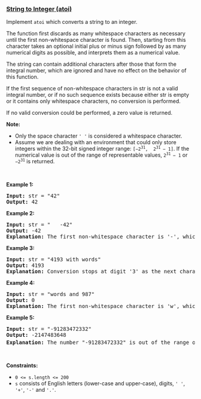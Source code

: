 ### [String to Integer (atoi)](https://leetcode.com/problems/string-to-integer-atoi)

<p>Implement <code><span>atoi</span></code> which&nbsp;converts a string to an integer.</p>

<p>The function first discards as many whitespace characters as necessary until the first non-whitespace character is found. Then, starting from this character takes an optional initial plus or minus sign followed by as many numerical digits as possible, and interprets them as a numerical value.</p>

<p>The string can contain additional characters after those that form the integral number, which are ignored and have no effect on the behavior of this function.</p>

<p>If the first sequence of non-whitespace characters in str is not a valid integral number, or if no such sequence exists because either str is empty or it contains only whitespace characters, no conversion is performed.</p>

<p>If no valid conversion could be performed, a zero value is returned.</p>

<p><strong>Note:</strong></p>

<ul>
	<li>Only the space character <code>&#39; &#39;</code> is considered a whitespace character.</li>
	<li>Assume we are dealing with an environment that could only store integers within the 32-bit signed integer range: <code>[&minus;2<sup>31</sup>,&nbsp; 2<sup>31&nbsp;</sup>&minus; 1]</code>. If the numerical value is out of the range of representable values,&nbsp;<code>2<sup>31&nbsp;</sup>&minus; 1</code>&nbsp;or <code>&minus;2<sup>31</sup></code>&nbsp;is returned.</li>
</ul>

<p>&nbsp;</p>
<p><strong>Example 1:</strong></p>

<pre>
<strong>Input:</strong> str = &quot;42&quot;
<strong>Output:</strong> 42
</pre>

<p><strong>Example 2:</strong></p>

<pre>
<strong>Input:</strong> str = &quot;   -42&quot;
<strong>Output:</strong> -42
<strong>Explanation:</strong> The first non-whitespace character is &#39;-&#39;, which is the minus sign. Then take as many numerical digits as possible, which gets 42.
</pre>

<p><strong>Example 3:</strong></p>

<pre>
<strong>Input:</strong> str = &quot;4193 with words&quot;
<strong>Output:</strong> 4193
<strong>Explanation:</strong> Conversion stops at digit &#39;3&#39; as the next character is not a numerical digit.
</pre>

<p><strong>Example 4:</strong></p>

<pre>
<strong>Input:</strong> str = &quot;words and 987&quot;
<strong>Output:</strong> 0
<strong>Explanation:</strong> The first non-whitespace character is &#39;w&#39;, which is not a numerical digit or a +/- sign. Therefore no valid conversion could be performed.
</pre>

<p><strong>Example 5:</strong></p>

<pre>
<strong>Input:</strong> str = &quot;-91283472332&quot;
<strong>Output:</strong> -2147483648
<strong>Explanation:</strong> The number &quot;-91283472332&quot; is out of the range of a 32-bit signed integer. Thefore INT_MIN (&minus;2<sup>31</sup>) is returned.
</pre>

<p>&nbsp;</p>
<p><strong>Constraints:</strong></p>

<ul>
	<li><code>0 &lt;= s.length &lt;= 200</code></li>
	<li><code>s</code> consists of English letters (lower-case and upper-case), digits, <code>&#39; &#39;</code>, <code>&#39;+&#39;</code>, <code>&#39;-&#39;</code> and <code>&#39;.&#39;</code>.</li>
</ul>
